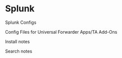 # Splunk

Splunk Configs

Config Files for Universal Forwarder Apps/TA Add-Ons

Install notes

Search notes
